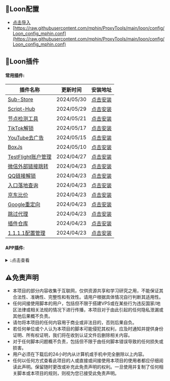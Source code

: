 ## 🎈Loon配置
  - [点击导入](https://www.nsloon.com/openloon/import?sub=https://raw.githubusercontent.com/mphin/ProxyTools/main/loon/config/Loon_config_mphin.conf)
  - [https://raw.githubusercontent.com/mphin/ProxyTools/main/loon/config/Loon_config_mphin.conf](https://raw.githubusercontent.com/mphin/ProxyTools/main/loon/config/Loon_config_mphin.conf)
## 🎈Loon插件
#### 常用插件:
| 插件名称 | 更新时间 | 安装地址 |
| - | - | - |
| [Sub-Store](https://raw.githubusercontent.com/JiaBei-Q/Rules/main/loon/plugin/Loon_Sub-Store.plugin) | 2024/05/30 | [点击安装](https://www.nsloon.com/openloon/import?plugin=https://raw.githubusercontent.com/JiaBei-Q/Rules/main/loon/plugin/Loon_Sub-Store.plugin) |
| [Script-Hub](https://raw.githubusercontent.com/JiaBei-Q/Rules/main/loon/plugin/Loon_Script-Hub.plugin) | 2024/05/29 | [点击安装](https://www.nsloon.com/openloon/import?plugin=https://raw.githubusercontent.com/JiaBei-Q/Rules/main/loon/plugin/Loon_Script-Hub.plugin) |
| [节点检测工具](https://raw.githubusercontent.com/JiaBei-Q/Rules/main/loon/plugin/Loon_Node_tool.plugin) | 2024/05/21 | [点击安装](https://www.nsloon.com/openloon/import?plugin=https://raw.githubusercontent.com/JiaBei-Q/Rules/main/loon/plugin/Loon_Node_tool.plugin) |
| [TikTok解锁](https://raw.githubusercontent.com/JiaBei-Q/Rules/main/loon/plugin/Loon_TikTok.plugin) | 2024/05/17 | [点击安装](https://www.nsloon.com/openloon/import?plugin=https://raw.githubusercontent.com/JiaBei-Q/Rules/main/loon/plugin/Loon_TikTok.plugin) |
| [YouTube去广告](https://raw.githubusercontent.com/JiaBei-Q/Rules/main/loon/plugin/Loon_YouTube_ads.plugin) | 2024/05/15 | [点击安装](https://www.nsloon.com/openloon/import?plugin=https://raw.githubusercontent.com/JiaBei-Q/Rules/main/loon/plugin/Loon_YouTube_ads.plugin) |
| [BoxJs](https://raw.githubusercontent.com/JiaBei-Q/Rules/main/loon/plugin/Loon_BoxJS.plugin) | 2024/05/10 | [点击安装](https://www.nsloon.com/openloon/import?plugin=https://raw.githubusercontent.com/JiaBei-Q/Rules/main/loon/plugin/Loon_BoxJS.plugin) |
| [TestFlight账户管理](https://raw.githubusercontent.com/JiaBei-Q/Rules/main/loon/plugin/Loon_TF_Account.plugin) | 2024/04/27 | [点击安装](https://www.nsloon.com/openloon/import?plugin=https://raw.githubusercontent.com/JiaBei-Q/Rules/main/loon/plugin/Loon_TF_Account.plugin) |
| [微信外部链接跳转](https://raw.githubusercontent.com/JiaBei-Q/Rules/main/loon/plugin/Loon_WeixinLinks.plugin) | 2024/04/23 | [点击安装](https://www.nsloon.com/openloon/import?plugin=https://raw.githubusercontent.com/JiaBei-Q/Rules/main/loon/plugin/Loon_WeixinLinks.plugin) |
| [QQ链接解锁](https://raw.githubusercontent.com/JiaBei-Q/Rules/main/loon/plugin/Loon_QQ_Links.plugin) | 2024/04/23 | [点击安装](https://www.nsloon.com/openloon/import?plugin=https://raw.githubusercontent.com/JiaBei-Q/Rules/main/loon/plugin/Loon_QQ_Links.plugin) |
| [入口落地查询](https://raw.githubusercontent.com/JiaBei-Q/Rules/main/loon/plugin/Loon_Netisp.plugin) | 2024/04/23 | [点击安装](https://www.nsloon.com/openloon/import?plugin=https://raw.githubusercontent.com/JiaBei-Q/Rules/main/loon/plugin/Loon_Netisp.plugin) |
| [京东比价](https://raw.githubusercontent.com/JiaBei-Q/Rules/main/loon/plugin/Loon_JD_Price.plugin) | 2024/04/23 | [点击安装](https://www.nsloon.com/openloon/import?plugin=https://raw.githubusercontent.com/JiaBei-Q/Rules/main/loon/plugin/Loon_JD_Price.plugin) |
| [Google重定向](https://raw.githubusercontent.com/JiaBei-Q/Rules/main/loon/plugin/Loon_Google.plugin) | 2024/04/23 | [点击安装](https://www.nsloon.com/openloon/import?plugin=https://raw.githubusercontent.com/JiaBei-Q/Rules/main/loon/plugin/Loon_Google.plugin) |
| [跳过代理](https://raw.githubusercontent.com/JiaBei-Q/Rules/main/loon/plugin/Loon_General.plugin) | 2024/04/23 | [点击安装](https://www.nsloon.com/openloon/import?plugin=https://raw.githubusercontent.com/JiaBei-Q/Rules/main/loon/plugin/Loon_General.plugin) |
| [插件仓库](https://raw.githubusercontent.com/JiaBei-Q/Rules/main/loon/plugin/Loon_Gallery.plugin) | 2024/04/23 | [点击安装](https://www.nsloon.com/openloon/import?plugin=https://raw.githubusercontent.com/JiaBei-Q/Rules/main/loon/plugin/Loon_Gallery.plugin) |
| [1.1.1.1配置管理](https://raw.githubusercontent.com/JiaBei-Q/Rules/main/loon/plugin/Loon_1.1.1.1.plugin) | 2024/04/23 | [点击安装](https://www.nsloon.com/openloon/import?plugin=https://raw.githubusercontent.com/JiaBei-Q/Rules/main/loon/plugin/Loon_1.1.1.1.plugin) |
#### APP插件:
<details>
<summary>👆︎点击查看</summary>
<ul>

| 插件名称 | 更新时间 | 安装地址 |
| - | - | - |
| [Documents解锁](https://raw.githubusercontent.com/JiaBei-Q/Rules/main/loon/plugin/Documents.plugin) | 2024/05/30 | [点击安装](https://www.nsloon.com/openloon/import?plugin=https://raw.githubusercontent.com/JiaBei-Q/Rules/main/loon/plugin/Documents.plugin) |
| [彩云天气解锁](https://raw.githubusercontent.com/JiaBei-Q/Rules/main/loon/plugin/CaiYunTianQi.plugin) | 2024/04/26 | [点击安装](https://www.nsloon.com/openloon/import?plugin=https://raw.githubusercontent.com/JiaBei-Q/Rules/main/loon/plugin/CaiYunTianQi.plugin) |
| [寻简解锁](https://raw.githubusercontent.com/JiaBei-Q/Rules/main/loon/plugin/XunJian.plugin) | 2024/04/23 | [点击安装](https://www.nsloon.com/openloon/import?plugin=https://raw.githubusercontent.com/JiaBei-Q/Rules/main/loon/plugin/XunJian.plugin) |
| [网易云音乐解锁](https://raw.githubusercontent.com/JiaBei-Q/Rules/main/loon/plugin/WangYiYun.plugin) | 2024/04/23 | [点击安装](https://www.nsloon.com/openloon/import?plugin=https://raw.githubusercontent.com/JiaBei-Q/Rules/main/loon/plugin/WangYiYun.plugin) |
| [咪咕音乐解锁](https://raw.githubusercontent.com/JiaBei-Q/Rules/main/loon/plugin/MiGuMusic.plugin) | 2024/04/23 | [点击安装](https://www.nsloon.com/openloon/import?plugin=https://raw.githubusercontent.com/JiaBei-Q/Rules/main/loon/plugin/MiGuMusic.plugin) |
| [美团修复DNS](https://raw.githubusercontent.com/JiaBei-Q/Rules/main/loon/plugin/MeiTuan_Fix.plugin) | 2024/04/23 | [点击安装](https://www.nsloon.com/openloon/import?plugin=https://raw.githubusercontent.com/JiaBei-Q/Rules/main/loon/plugin/MeiTuan_Fix.plugin) |
| [美图秀秀解锁](https://raw.githubusercontent.com/JiaBei-Q/Rules/main/loon/plugin/MeiTuXiuXiu.plugin) | 2024/04/23 | [点击安装](https://www.nsloon.com/openloon/import?plugin=https://raw.githubusercontent.com/JiaBei-Q/Rules/main/loon/plugin/MeiTuXiuXiu.plugin) |
| [芒果TV解锁](https://raw.githubusercontent.com/JiaBei-Q/Rules/main/loon/plugin/MangGuoTV.plugin) | 2024/04/23 | [点击安装](https://www.nsloon.com/openloon/import?plugin=https://raw.githubusercontent.com/JiaBei-Q/Rules/main/loon/plugin/MangGuoTV.plugin) |
| [GitHub解锁](https://raw.githubusercontent.com/JiaBei-Q/Rules/main/loon/plugin/Github.plugin) | 2024/04/23 | [点击安装](https://www.nsloon.com/openloon/import?plugin=https://raw.githubusercontent.com/JiaBei-Q/Rules/main/loon/plugin/Github.plugin) |
| [Adguard解锁](https://raw.githubusercontent.com/JiaBei-Q/Rules/main/loon/plugin/Adguard.plugin) | 2024/04/23 | [点击安装](https://www.nsloon.com/openloon/import?plugin=https://raw.githubusercontent.com/JiaBei-Q/Rules/main/loon/plugin/Adguard.plugin) |
</ul>
</details>

## ⚠️免责声明
- 本项目的部分内容收集于互联网，仅供资源共享和学习研究之用，不能保证其合法性、准确性、完整性和有效性。请用户根据具体情况自行判断其适用性。
- 任何间接使用脚本的用户，包括但不限于搭建VPS或在某些行为违反国家/地区法律或相关法规的情况下进行传播，本项目对于由此引起的任何隐私泄漏或其他后果概不负责。
- 请勿将本项目的任何内容用于商业或非法目的，否则后果自负。
- 若任何单位或个人认为本项目的脚本可能侵犯其权利，应及时通知并提供身份证明、所有权证明，我们将在收到认证文件后删除相关内容。
- 对于任何脚本问题概不负责，包括但不限于由任何脚本错误导致的任何损失或损害。
- 用户必须在下载后的24小时内从计算机或手机中完全删除以上内容。
- 任何以任何方式查看此项目的人或直接或间接使用本项目的使用者都应仔细阅读此声明。保留随时更改或补充此免责声明的权利。一旦使用并复制了任何相关脚本或本项目的规则，则视为您已接受此免责声明。
